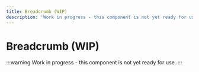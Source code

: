 ```yaml
---
title: Breadcrumb (WIP)
description: 'Work in progress - this component is not yet ready for use.'
---
```


# Breadcrumb (WIP)

:::warning
Work in progress - this component is not yet ready for use.
:::
